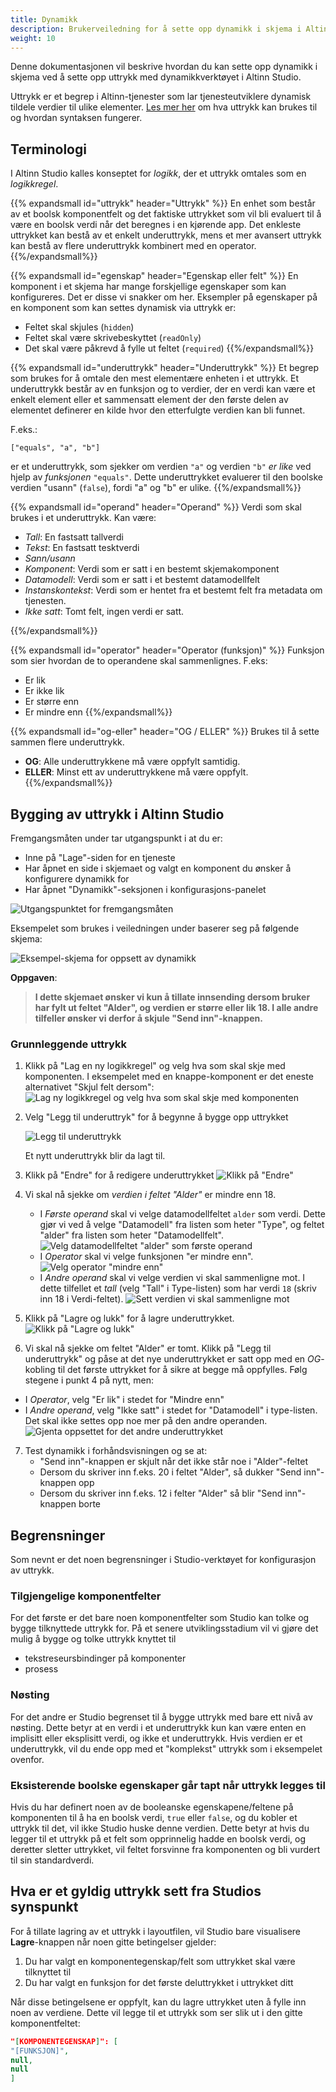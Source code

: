 ```yaml
---
title: Dynamikk
description: Brukerveiledning for å sette opp dynamikk i skjema i Altinn Studio
weight: 10
---
```


Denne dokumentasjonen vil beskrive hvordan du kan sette opp dynamikk i skjema ved å sette opp uttrykk med 
dynamikkverktøyet i Altinn Studio.

Uttrykk er et begrep i Altinn-tjenester som lar tjenesteutviklere dynamisk tildele verdier til ulike elementer.
[Les mer her](../../../../app/development/logic/expressions) om hva
uttrykk kan brukes til og hvordan syntaksen fungerer.

## Terminologi

I Altinn Studio kalles konseptet for _logikk_, der et uttrykk omtales som en _logikkregel_.

{{% expandsmall id="uttrykk" header="Uttrykk" %}}
En enhet som består av et boolsk komponentfelt og det faktiske uttrykket som vil bli evaluert til å være en
boolsk verdi når det beregnes i en kjørende app. Det enkleste uttrykket kan bestå av et enkelt underuttrykk,
mens et mer avansert uttrykk kan bestå av flere underuttrykk kombinert med en operator.
{{%/expandsmall%}}

{{% expandsmall id="egenskap" header="Egenskap eller felt" %}}
En komponent i et skjema har mange forskjellige egenskaper som kan konfigureres. Det er disse vi snakker om her. 
Eksempler på egenskaper på en komponent som kan settes dynamisk via uttrykk er:
- Feltet skal skjules (`hidden`)
- Feltet skal være skrivebeskyttet (`readOnly`)
- Det skal være påkrevd å fylle ut feltet (`required`)
{{%/expandsmall%}}

{{% expandsmall id="underuttrykk" header="Underuttrykk" %}}
Et begrep som brukes for å omtale den mest elementære enheten i et uttrykk. Et underuttrykk består
av en funksjon og to verdier, der en verdi kan være et enkelt element eller et sammensatt element der den første delen
av elementet definerer en kilde hvor den etterfulgte verdien kan bli funnet.

F.eks.: 

```
["equals", "a", "b"]
```

er et underuttrykk, som sjekker om verdien `"a"` og verdien `"b"` _er like_ ved
hjelp av _funksjonen_ `"equals"`. Dette underuttrykket evaluerer til den boolske verdien "usann" (`false`), fordi "a" og 
"b" er ulike.
{{%/expandsmall%}}

{{% expandsmall id="operand" header="Operand" %}}
Verdi som skal brukes i et underuttrykk. Kan være:
  - _Tall_: En fastsatt tallverdi
  - _Tekst_: En fastsatt tesktverdi
  - _Sann/usann_
  - _Komponent_: Verdi som er satt i en bestemt skjemakomponent
  - _Datamodell_: Verdi som er satt i et bestemt datamodellfelt
  - _Instanskontekst_: Verdi som er hentet fra et bestemt felt fra metadata om tjenesten. 
  - _Ikke satt_: Tomt felt, ingen verdi er satt.

{{%/expandsmall%}}

{{% expandsmall id="operator" header="Operator (funksjon)" %}}
Funksjon som sier hvordan de to operandene skal sammenlignes. F.eks:
  - Er lik
  - Er ikke lik
  - Er større enn
  - Er mindre enn
{{%/expandsmall%}}

{{% expandsmall id="og-eller" header="OG / ELLER" %}}
Brukes til å sette sammen flere underuttrykk.
- **OG**: Alle underuttrykkene må være oppfylt samtidig.
- **ELLER**: Minst ett av underuttrykkene må være oppfylt.
{{%/expandsmall%}}

## Bygging av uttrykk i Altinn Studio

Fremgangsmåten under tar utgangspunkt i at du er:
- Inne på "Lage"-siden for en tjeneste
- Har åpnet en side i skjemaet og valgt en komponent du ønsker å konfigurere dynamikk for
- Har åpnet "Dynamikk"-seksjonen i konfigurasjons-panelet

![Utgangspunktet for fremgangsmåten](starting-point.png)

Eksempelet som brukes i veiledningen under baserer seg på følgende skjema:

![Eksempel-skjema for oppsett av dynamikk](example-form.png?width=200)

**Oppgaven**:
> **I dette skjemaet ønsker vi kun å tillate innsending dersom bruker har fylt ut feltet "Alder", og verdien er større eller lik
> 18. I alle andre tilfeller ønsker vi derfor å skjule "Send inn"-knappen.**

### Grunnleggende uttrykk

1. Klikk på "Lag en ny logikkregel" og velg hva som skal skje med komponenten. I eksempelet med en knappe-komponent er det eneste alternativet 
   "Skjul felt dersom":
   ![Lag ny logikkregel og velg hva som skal skje med komponenten](create-rule.png)

2. Velg "Legg til underuttryk" for å begynne å bygge opp uttrykket

   ![Legg til underuttrykk](add-sub-expression.png)

   Et nytt underuttrykk blir da lagt til.

3. Klikk på "Endre" for å redigere underuttrykket
   ![Klikk på "Endre"](edit-sub-expression.png)

4. Vi skal nå sjekke om _verdien i feltet "Alder"_ er mindre enn 18. 
   - I _Første operand_ skal vi velge datamodellfeltet `alder` som verdi. Dette gjør vi ved å velge "Datamodell" fra 
     listen som heter "Type", og feltet "alder" fra listen som heter "Datamodellfelt".
     ![Velg datamodellfeltet "alder" som første operand](first-operand.png)
   - I _Operator_ skal vi velge funksjonen "er mindre enn".
     ![Velg operator "mindre enn"](operator.png)
   - I _Andre operand_ skal vi velge verdien vi skal sammenligne mot. I dette tilfellet et _tall_ (velg "Tall" i Type-listen)
     som har verdi `18` (skriv inn 18 i Verdi-feltet).
     ![Sett verdien vi skal sammenligne mot](second-operand.png)

5. Klikk på "Lagre og lukk" for å lagre underuttrykket.
  ![Klikk på "Lagre og lukk"](save-sub-expression.png)

6. Vi skal nå sjekke om feltet "Alder" er tomt. Klikk på "Legg til underuttrykk" og påse at det nye underuttrykket er satt
  opp med en _OG_-kobling til det første uttrykket for å sikre at begge må oppfylles. Følg stegene i punkt 4 på nytt, men:
  - I _Operator_, velg "Er lik" i stedet for "Mindre enn"
  - I _Andre operand_, velg "Ikke satt" i stedet for "Datamodell" i type-listen. Det skal ikke settes opp noe mer på den 
    andre operanden.
    ![Gjenta oppsettet for det andre underuttrykket](second-sub-expression.png)

7. Test dynamikk i forhåndsvisningen og se at:
   - "Send inn"-knappen er skjult når det ikke står noe i "Alder"-feltet
   -  Dersom du skriver inn f.eks. 20 i feltet "Alder", så dukker "Send inn"-knappen opp
   -  Dersom du skriver inn f.eks. 12 i felter "Alder" så blir "Send inn"-knappen borte


<!-- {{% expandlarge header="Komplekse uttrykk" id="komplekse-uttrykk"%}}

Det er også mulighet for å legge til uttrykk ved å skrive dem direkte i syntaksen som forventes av konfigurasjonen
i en kjørende Altinn-applikasjon. Denne funksjonaliteten vil tilbys i Studio UI hvis uttrykket
manuelt legges til feltet gjennom gitea eller en redigerings-IDE, og hvis uttrykket er skrevet på en måte som ikke kan
tolkes av Studios uttrykksverktøy. Dette gjelder [nøstede uttrykk](#Nøsting) samt uttrykk som er skrevet på en forenklet
måte, for eksempel uten å inkludere funksjonen, der det vil bli tolket av app-frontenden implisitt.

![Eksempel på komplekst uttrykk](complex-expression-example.png)

Denne alternative uttrykksbyggingen kan også tilgjengliggjøres når som helst mens du bygger uttrykket ditt i Studio
verktøyet. Vær obs på at du ikke når som helst kan gå tilbake til å redigere i uttrykksverktøyet da switchen vil gå i
kun lese modus når uttrykket er i en tilstand hvor det ikke kan tolkes av verktøyet.

Se at switchen er tilgjengelig for å redigere i fritekst:
![Rediger uttrykk med fritekst](edit-expression-free-style.png)

Trykk på switchen for å kunne redigere uttrykket ditt i fritekst:
![Tillat fritekst redigering av uttrykk](enable-edit-expression-free-style.png)

Endringer som fører til et ugyldig (eller ikke-tolkbart) uttrykk vil gjøre switchen kun lesbar:
![Ikke mulighet for å avbryte fritekst redigering av uttrykk](disabled-edit-expression-free-style.png)

{{% /expandlarge %}} -->

## Begrensninger

Som nevnt er det noen begrensninger i Studio-verktøyet for konfigurasjon av uttrykk.

### Tilgjengelige komponentfelter

For det første er det bare noen komponentfelter som Studio kan tolke og bygge tilknyttede
uttrykk for. På et senere utviklingsstadium vil vi gjøre det mulig å bygge og tolke uttrykk knyttet til

- tekstreseursbindinger på komponenter
- prosess

### <a name="Nøsting"></a>Nøsting

For det andre er Studio begrenset til å bygge uttrykk med bare ett nivå av nøsting. Dette betyr at en verdi i et
underuttrykk kun kan være enten en implisitt eller eksplisitt verdi, og ikke et underuttrykk. Hvis verdien er et
underuttrykk, vil du ende opp med et "komplekst" uttrykk som i eksempelet ovenfor.

### Eksisterende boolske egenskaper går tapt når uttrykk legges til

Hvis du har definert noen av de booleanske egenskapene/feltene på komponenten til å ha en boolsk verdi, `true`
eller `false`,
og du kobler et uttrykk til det, vil ikke Studio huske denne verdien. Dette betyr at hvis du legger til et uttrykk på et
felt som opprinnelig hadde en boolsk verdi, og deretter sletter uttrykket, vil feltet forsvinne fra komponenten og bli
vurdert til sin
standardverdi.

## Hva er et gyldig uttrykk sett fra Studios synspunkt

For å tillate lagring av et uttrykk i layoutfilen, vil Studio bare visualisere **Lagre**-knappen når noen gitte
betingelser gjelder:

1. Du har valgt en komponentegenskap/felt som uttrykket skal være tilknyttet til
2. Du har valgt en funksjon for det første deluttrykket i uttrykket ditt

Når disse betingelsene er oppfylt, kan du lagre uttrykket uten å fylle inn noen av verdiene. Dette vil legge til et
uttrykk som ser slik ut i den gitte komponentfeltet:

```json
"[KOMPONENTEGENSKAP]": [
"[FUNKSJON]",
null,
null
]
